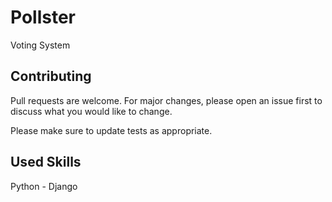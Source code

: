 # Pollster

Voting System

## Contributing
Pull requests are welcome. For major changes, please open an issue first to discuss what you would like to change.

Please make sure to update tests as appropriate.

## Used Skills

Python - Django

